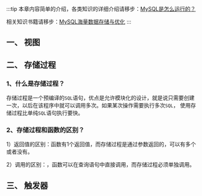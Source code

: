 :::tip
本章内容简单的介绍，各类知识的详细介绍请移步：[MySQL是怎么运行的？](/数据库/书籍鉴赏/MySQL是怎样运行的/字符集和比较规则/字符集和比较规则简介)

相关知识书籍请移步：[MySQL海量数据存储与优化](/书籍下载/数据库/数据库#mysql)
:::

## 一、 视图

## 二、 存储过程

### 1、什么是存储过程？

存储过程是一个预编译的`SQL`语句，优点是允许模块化的设计，就是说只需要创建一次，以后在该程序中就可以调用多次。如果某次操作需要执行多次`SQL`， 使用存储过程比单纯`SQL`语句执行要快。

### 2、存储过程和函数的区别？

1）返回值的区别：函数有1个返回值，而存储过程是通过参数返回的，可以有多个或者没有。

2）调用的区别：，函数可以在查询语句中直接调用，而存储过程必须单独调用。

## 三、 触发器